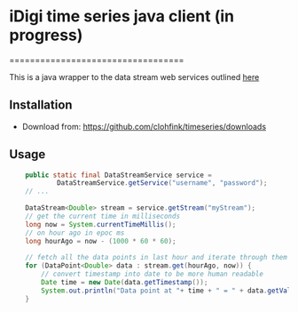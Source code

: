 # iDigi time series java client (in progress)
==================================
 
 This is a java wrapper to the data stream web services outlined [here](https://www.digi.com/wiki/developer/index.php/IDigi_Data_Streams)
 
## Installation

- Download
from: https://github.com/clohfink/timeseries/downloads

## Usage

```java
    public static final DataStreamService service = 
            DataStreamService.getService("username", "password");
    // ...
         
    DataStream<Double> stream = service.getStream("myStream");
    // get the current time in milliseconds
    long now = System.currentTimeMillis();
    // on hour ago in epoc ms
    long hourAgo = now - (1000 * 60 * 60);
    
    // fetch all the data points in last hour and iterate through them
    for (DataPoint<Double> data : stream.get(hourAgo, now)) {
        // convert timestamp into date to be more human readable
        Date time = new Date(data.getTimestamp());
        System.out.println("Data point at "+ time + " = " + data.getValue());
    }
```